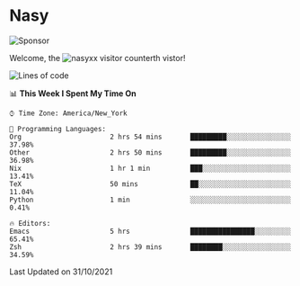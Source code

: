 # Nasy

<!--
<p align="center">
<img height="200" src="https://github-readme-stats.vercel.app/api?username=nasyxx&count_private=true&show_icons=true&theme=dracula&include_all_commits=true"/>
<img height="200" src="https://github-readme-stats.vercel.app/api/top-langs/?username=nasyxx&theme=dracula&hide=html,jupyter+notebook&count_private=true&show_icons=true"/>
</p>

  
----------------
-->

![Sponsor](https://img.shields.io/static/v1.svg?label=Sponsor&message=%E2%9D%A4&logo=GitHub&style=flat&color=pink)
 
Welcome, the ![nasyxx visitor counter](https://count.getloli.com/get/@nasyxx?theme=rule34)th vistor!
 
<!--START_SECTION:waka-->
![Lines of code](https://img.shields.io/badge/From%20Hello%20World%20I%27ve%20Written-5.4%20million%20lines%20of%20code-blue)

📊 **This Week I Spent My Time On** 

```text
⌚︎ Time Zone: America/New_York

💬 Programming Languages: 
Org                      2 hrs 54 mins       █████████░░░░░░░░░░░░░░░░   37.98% 
Other                    2 hrs 50 mins       █████████░░░░░░░░░░░░░░░░   36.98% 
Nix                      1 hr 1 min          ███░░░░░░░░░░░░░░░░░░░░░░   13.41% 
TeX                      50 mins             ██░░░░░░░░░░░░░░░░░░░░░░░   11.04% 
Python                   1 min               ░░░░░░░░░░░░░░░░░░░░░░░░░   0.41%

🔥 Editors: 
Emacs                    5 hrs               ████████████████░░░░░░░░░   65.41% 
Zsh                      2 hrs 39 mins       ████████░░░░░░░░░░░░░░░░░   34.59%

```


 Last Updated on 31/10/2021
<!--END_SECTION:waka-->

<!-- ![visitors](https://visitor-badge.laobi.icu/badge?page_id=nasyxx.nasyxx) -->
